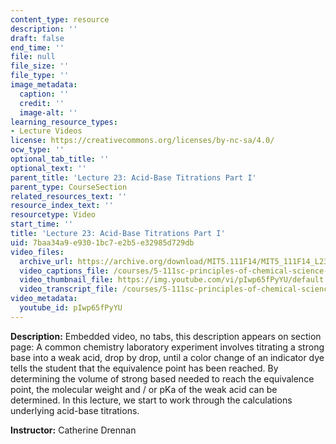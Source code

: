 ```yaml
---
content_type: resource
description: ''
draft: false
end_time: ''
file: null
file_size: ''
file_type: ''
image_metadata:
  caption: ''
  credit: ''
  image-alt: ''
learning_resource_types:
- Lecture Videos
license: https://creativecommons.org/licenses/by-nc-sa/4.0/
ocw_type: ''
optional_tab_title: ''
optional_text: ''
parent_title: 'Lecture 23: Acid-Base Titrations Part I'
parent_type: CourseSection
related_resources_text: ''
resource_index_text: ''
resourcetype: Video
start_time: ''
title: 'Lecture 23: Acid-Base Titrations Part I'
uid: 7baa34a9-e930-1bc7-e2b5-e32985d729db
video_files:
  archive_url: https://archive.org/download/MIT5.111F14/MIT5_111F14_L23_300k.mp4
  video_captions_file: /courses/5-111sc-principles-of-chemical-science-fall-2014/1ea6eff1c4ca55a1984c7f2d8bbd0b8e_pIwp65fPyYU.vtt
  video_thumbnail_file: https://img.youtube.com/vi/pIwp65fPyYU/default.jpg
  video_transcript_file: /courses/5-111sc-principles-of-chemical-science-fall-2014/1363a0b8be73502c04b4b9f2cd8ade88_pIwp65fPyYU.pdf
video_metadata:
  youtube_id: pIwp65fPyYU
---
```

**Description:** Embedded video, no tabs, this description appears on section page: A common chemistry laboratory experiment involves titrating a strong base into a weak acid, drop by drop, until a color change of an indicator dye tells the student that the equivalence point has been reached. By determining the volume of strong based needed to reach the equivalence point, the molecular weight and / or pKa of the weak acid can be determined. In this lecture, we start to work through the calculations underlying acid-base titrations.

**Instructor:** Catherine Drennan